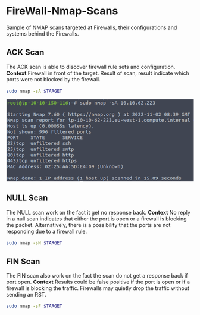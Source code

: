 # FireWall-Nmap-Scans
Sample of NMAP scans targeted at Firewalls, their configurations and systems behind the Firewalls.

## ACK Scan

The ACK scan is able to discover firewall rule sets and configuration.
**Context** Firewall in front of the target. Result of scan, result indicate which ports were not blocked by the firewall. 

```bash
sudo nmap -sA $TARGET
```

![NMAP ACK Scan](firewall-ACT-scan.png)

## NULL Scan

The NULL scan work on the fact it get no response back.
**Context** No reply in a null scan indicates that either the port is open or a firewall is blocking the packet. Alternatively, there is a possibility that the ports are not responding due to a firewall rule.

```bash
sudo nmap -sN $TARGET
```

## FIN Scan

The FIN scan also work on the fact the scan do not get a response back if port open.
**Context** Results could be false positive if the port is open or if a firewall is blocking the traffic. Firewalls may quietly drop the traffic without sending an RST.

```bash
sudo nmap -sF $TARGET
```

